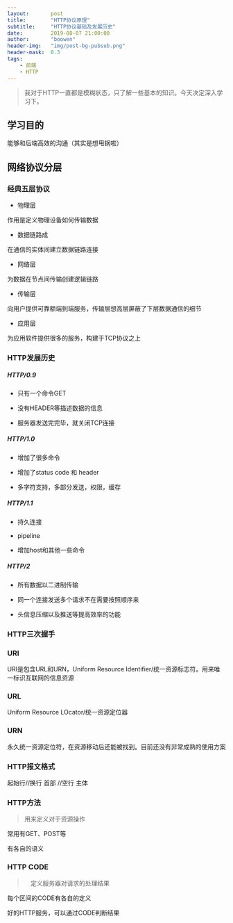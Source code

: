 ```yaml
---
layout:       post
title:        "HTTP协议原理"
subtitle:     "HTTP协议基础及发展历史"
date:         2019-08-07 21:00:00
author:       "boowen"
header-img:   "img/post-bg-pubsub.png"
header-mask:  0.3
tags:
    - 前端
    - HTTP
---
```

>我对于HTTP一直都是模糊状态，只了解一些基本的知识。今天决定深入学习下。

## 学习目的

能够和后端高效的沟通（其实是想甩锅啦）

## 网络协议分层

### 经典五层协议

- 物理层

作用是定义物理设备如何传输数据

- 数据链路成

在通信的实体间建立数据链路连接

- 网络层

为数据在节点间传输创建逻辑链路

- 传输层

向用户提供可靠额端到端服务，传输层想高层屏蔽了下层数据通信的细节

- 应用层

为应用软件提供很多的服务，构建于TCP协议之上

### HTTP发展历史

##### HTTP/0.9

- 只有一个命令GET

- 没有HEADER等描述数据的信息

- 服务器发送完完毕，就关闭TCP连接

##### HTTP/1.0

- 增加了很多命令

- 增加了status code 和 header

- 多字符支持，多部分发送，权限，缓存

##### HTTP/1.1

- 持久连接

- pipeline

-  增加host和其他一些命令

##### HTTP/2

- 所有数据以二进制传输

- 同一个连接发送多个请求不在需要按照顺序来

- 头信息压缩以及推送等提高效率的功能

### HTTP三次握手

### URI

URI是包含URL和URN，Uniform Resource Identifier/统一资源标志符。用来唯一标识互联网的信息资源

### URL

Uniform Resource LOcator/统一资源定位器

### URN

永久统一资源定位符，在资源移动后还能被找到。目前还没有非常成熟的使用方案
 
### HTTP报文格式

起始行//换行
首部
//空行
主体

### HTTP方法

> 用来定义对于资源操作

常用有GET、POST等

有各自的语义

### HTTP CODE

>　定义服务器对请求的处理结果

每个区间的CODE有各自的定义

好的HTTP服务，可以通过CODE判断结果


 







 






 



